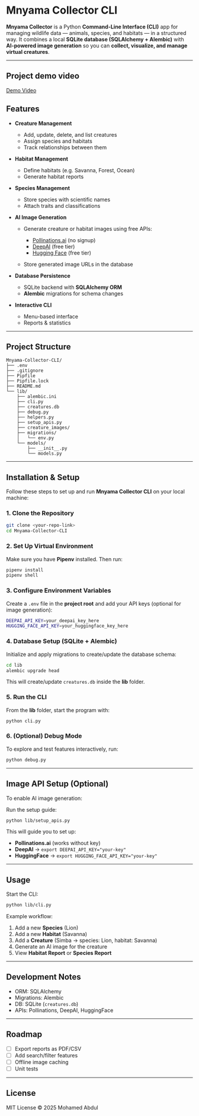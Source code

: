 # Mnyama Collector CLI

**Mnyama Collector** is a Python **Command-Line Interface (CLI)** app for managing wildlife data — animals, species, and habitats — in a structured way.
It combines a local **SQLite database (SQLAlchemy + Alembic)** with **AI-powered image generation** so you can **collect, visualize, and manage virtual creatures**.

---

## Project demo video
[Demo Video](https://drive.google.com/file/d/1Jmc0_0dV5xmOWiJDq_MLK2qfsmco1BpK/view?usp=sharing)

## Features

* **Creature Management**

  * Add, update, delete, and list creatures
  * Assign species and habitats
  * Track relationships between them

* **Habitat Management**

  * Define habitats (e.g. Savanna, Forest, Ocean)
  * Generate habitat reports

* **Species Management**

  * Store species with scientific names
  * Attach traits and classifications

* **AI Image Generation**

  * Generate creature or habitat images using free APIs:

    * [Pollinations.ai](https://pollinations.ai/) (no signup)
    * [DeepAI](https://deepai.org/) (free tier)
    * [Hugging Face](https://huggingface.co/) (free tier)
  * Store generated image URLs in the database

* **Database Persistence**

  * SQLite backend with **SQLAlchemy ORM**
  * **Alembic** migrations for schema changes

* **Interactive CLI**

  * Menu-based interface
  * Reports & statistics

---

## Project Structure

```
Mnyama-Collector-CLI/
├── .env
├── .gitignore
├── Pipfile
├── Pipfile.lock
├── README.md
└── lib/
    ├── alembic.ini
    ├── cli.py
    ├── creatures.db
    ├── debug.py
    ├── helpers.py
    ├── setup_apis.py
    ├── creature_images/
    ├── migrations/
    │   └── env.py
    └── models/
        ├── __init__.py
        └── models.py

```

---

## Installation & Setup

Follow these steps to set up and run **Mnyama Collector CLI** on your local machine:

### 1. Clone the Repository

```bash
git clone <your-repo-link>
cd Mnyama-Collector-CLI
```

### 2. Set Up Virtual Environment

Make sure you have **Pipenv** installed. Then run:

```bash
pipenv install
pipenv shell
```

### 3. Configure Environment Variables

Create a `.env` file in the **project root** and add your API keys (optional for image generation):

```bash
DEEPAI_API_KEY=your_deepai_key_here
HUGGING_FACE_API_KEY=your_huggingface_key_here
```

### 4. Database Setup (SQLite + Alembic)

Initialize and apply migrations to create/update the database schema:

```bash
cd lib
alembic upgrade head
```

This will create/update `creatures.db` inside the **lib** folder.

### 5. Run the CLI

From the **lib** folder, start the program with:

```bash
python cli.py
```

### 6. (Optional) Debug Mode

To explore and test features interactively, run:

```bash
python debug.py
```

---


## Image API Setup (Optional)

To enable AI image generation:

Run the setup guide:

```bash
python lib/setup_apis.py
```

This will guide you to set up:

* **Pollinations.ai** (works without key)
* **DeepAI** → `export DEEPAI_API_KEY="your-key"`
* **HuggingFace** → `export HUGGING_FACE_API_KEY="your-key"`

---

## Usage

Start the CLI:

```bash
python lib/cli.py
```

Example workflow:

1. Add a new **Species** (Lion)
2. Add a new **Habitat** (Savanna)
3. Add a **Creature** (Simba → species: Lion, habitat: Savanna)
4. Generate an AI image for the creature
5. View **Habitat Report** or **Species Report**

---

## Development Notes

* ORM: SQLAlchemy
* Migrations: Alembic
* DB: SQLite (`creatures.db`)
* APIs: Pollinations, DeepAI, HuggingFace

---

## Roadmap

* [ ] Export reports as PDF/CSV
* [ ] Add search/filter features
* [ ] Offline image caching
* [ ] Unit tests

---

## License

MIT License © 2025 Mohamed Abdul

